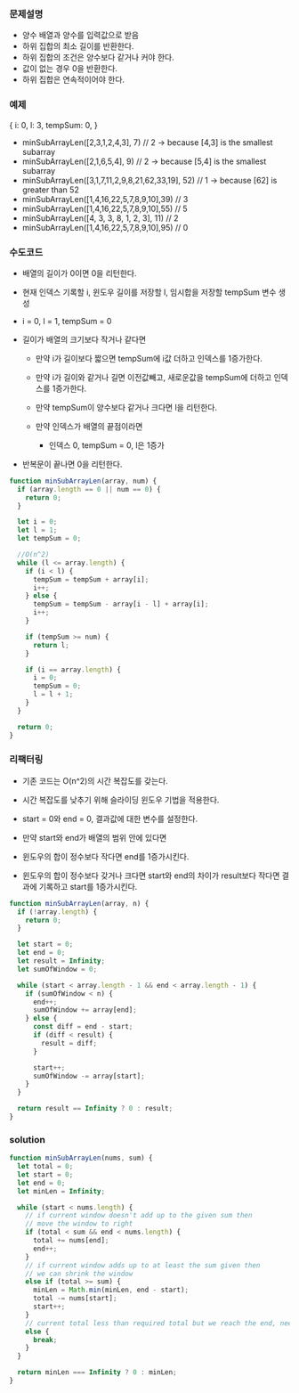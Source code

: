 ### 문제설명

- 양수 배열과 양수를 입력값으로 받음
- 하위 집합의 최소 길이를 반환한다.
- 하위 집합의 조건은 양수보다 같거나 커야 한다.
- 값이 없는 경우 0을 반환한다.
- 하위 집합은 연속적이어야 한다.

### 예제

{
i: 0,
l: 3,
tempSum: 0,
}

- minSubArrayLen([2,3,1,2,4,3], 7) // 2 -> because [4,3] is the smallest subarray
- minSubArrayLen([2,1,6,5,4], 9) // 2 -> because [5,4] is the smallest subarray
- minSubArrayLen([3,1,7,11,2,9,8,21,62,33,19], 52) // 1 -> because [62] is greater than 52
- minSubArrayLen([1,4,16,22,5,7,8,9,10],39) // 3
- minSubArrayLen([1,4,16,22,5,7,8,9,10],55) // 5
- minSubArrayLen([4, 3, 3, 8, 1, 2, 3], 11) // 2
- minSubArrayLen([1,4,16,22,5,7,8,9,10],95) // 0

### 수도코드

- 배열의 길이가 0이면 0을 리턴한다.

- 현재 인덱스 기록할 i, 윈도우 길이를 저장할 l, 임시합을 저장할 tempSum 변수 생성
- i = 0, l = 1, tempSum = 0

- 길이가 배열의 크기보다 작거나 같다면

  - 만약 i가 길이보다 짧으면 tempSum에 i값 더하고 인덱스를 1증가한다.
  - 만약 i가 길이와 같거나 길면 이전값빼고, 새로운값을 tempSum에 더하고 인덱스를 1증가한다.

  - 만약 tempSum이 양수보다 같거나 크다면 l을 리턴한다.

  - 만약 인덱스가 배열의 끝점이라면
    - 인덱스 0, tempSum = 0, l은 1증가

- 반복문이 끝나면 0을 리턴한다.

```javascript
function minSubArrayLen(array, num) {
  if (array.length == 0 || num == 0) {
    return 0;
  }

  let i = 0;
  let l = 1;
  let tempSum = 0;

  //O(n^2)
  while (l <= array.length) {
    if (i < l) {
      tempSum = tempSum + array[i];
      i++;
    } else {
      tempSum = tempSum - array[i - l] + array[i];
      i++;
    }

    if (tempSum >= num) {
      return l;
    }

    if (i == array.length) {
      i = 0;
      tempSum = 0;
      l = l + 1;
    }
  }

  return 0;
}
```

### 리팩터링

- 기존 코드는 O(n^2)의 시간 복잡도를 갖는다.
- 시간 복잡도를 낮추기 위해 슬라이딩 윈도우 기법을 적용한다.

- start = 0와 end = 0, 결과값에 대한 변수를 설정한다.
- 만약 start와 end가 배열의 범위 안에 있다면
- 윈도우의 합이 정수보다 작다면 end를 1증가시킨다.
- 윈도우의 합이 정수보다 갖거나 크다면 start와 end의 차이가 result보다 작다면 결과에 기록하고 start를 1증가시킨다.

```javascript
function minSubArrayLen(array, n) {
  if (!array.length) {
    return 0;
  }

  let start = 0;
  let end = 0;
  let result = Infinity;
  let sumOfWindow = 0;

  while (start < array.length - 1 && end < array.length - 1) {
    if (sumOfWindow < n) {
      end++;
      sumOfWindow += array[end];
    } else {
      const diff = end - start;
      if (diff < result) {
        result = diff;
      }

      start++;
      sumOfWindow -= array[start];
    }
  }

  return result == Infinity ? 0 : result;
}
```

### solution

```javascript
function minSubArrayLen(nums, sum) {
  let total = 0;
  let start = 0;
  let end = 0;
  let minLen = Infinity;

  while (start < nums.length) {
    // if current window doesn't add up to the given sum then
    // move the window to right
    if (total < sum && end < nums.length) {
      total += nums[end];
      end++;
    }
    // if current window adds up to at least the sum given then
    // we can shrink the window
    else if (total >= sum) {
      minLen = Math.min(minLen, end - start);
      total -= nums[start];
      start++;
    }
    // current total less than required total but we reach the end, need this or else we'll be in an infinite loop
    else {
      break;
    }
  }

  return minLen === Infinity ? 0 : minLen;
}
```
